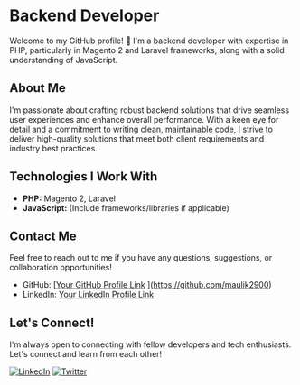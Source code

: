 # Backend Developer

Welcome to my GitHub profile! 👋 I'm a backend developer with expertise in PHP, particularly in Magento 2 and Laravel frameworks, along with a solid understanding of JavaScript.

## About Me

I'm passionate about crafting robust backend solutions that drive seamless user experiences and enhance overall performance. With a keen eye for detail and a commitment to writing clean, maintainable code, I strive to deliver high-quality solutions that meet both client requirements and industry best practices.

## Technologies I Work With

- **PHP:** Magento 2, Laravel
- **JavaScript:** (Include frameworks/libraries if applicable)

## Contact Me

Feel free to reach out to me if you have any questions, suggestions, or collaboration opportunities!

- GitHub: [[Your GitHub Profile Link](#) ](https://github.com/maulik2900)
- LinkedIn: [Your LinkedIn Profile Link](#)

## Let's Connect!

I'm always open to connecting with fellow developers and tech enthusiasts. Let's connect and learn from each other!

[![LinkedIn](https://img.shields.io/badge/-LinkedIn-blue?style=flat-square&logo=linkedin&logoColor=white)](#)
[![Twitter](https://img.shields.io/badge/-Twitter-1DA1F2?style=flat-square&logo=twitter&logoColor=white)](#)
